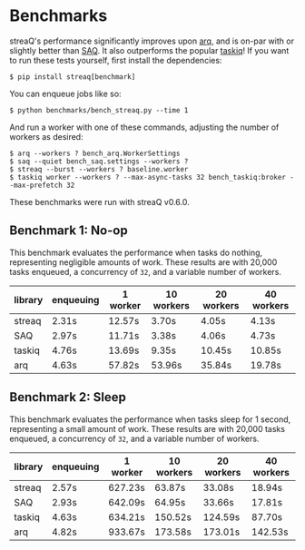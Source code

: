 # Benchmarks

streaQ's performance significantly improves upon [arq](https://github.com/python-arq/arq), and is on-par with or slightly better than [SAQ](https://github.com/tobymao/saq). It also outperforms the popular [taskiq](https://github.com/taskiq-python/taskiq)! If you want to run these tests yourself, first install the dependencies:
```
$ pip install streaq[benchmark]
```

You can enqueue jobs like so:
```
$ python benchmarks/bench_streaq.py --time 1
```

And run a worker with one of these commands, adjusting the number of workers as desired:
```
$ arq --workers ? bench_arq.WorkerSettings
$ saq --quiet bench_saq.settings --workers ?
$ streaq --burst --workers ? baseline.worker
$ taskiq worker --workers ? --max-async-tasks 32 bench_taskiq:broker --max-prefetch 32
```

These benchmarks were run with streaQ v0.6.0.

## Benchmark 1: No-op

This benchmark evaluates the performance when tasks do nothing, representing negligible amounts of work.
These results are with 20,000 tasks enqueued, a concurrency of `32`, and a variable number of workers.

| library  | enqueuing | 1 worker | 10 workers | 20 workers | 40 workers |
| -------- | --------- | -------- | ---------- | ---------- | ---------- |
| streaq   | 2.31s     | 12.57s   | 3.70s      | 4.05s      | 4.13s      |
| SAQ      | 2.97s     | 11.71s   | 3.38s      | 4.06s      | 4.73s      |
| taskiq   | 4.76s     | 13.69s   | 9.35s      | 10.45s     | 10.85s     |
| arq      | 4.63s     | 57.82s   | 53.96s     | 35.84s     | 19.78s     |

## Benchmark 2: Sleep

This benchmark evaluates the performance when tasks sleep for 1 second, representing a small amount of work.
These results are with 20,000 tasks enqueued, a concurrency of `32`, and a variable number of workers.

| library  | enqueuing | 1 worker | 10 workers | 20 workers | 40 workers |
| -------- | --------- | -------- | ---------- | ---------- | ---------- |
| streaq   | 2.57s     | 627.23s  | 63.87s     | 33.08s     | 18.94s     |
| SAQ      | 2.93s     | 642.09s  | 64.95s     | 33.66s     | 17.81s     |
| taskiq   | 4.63s     | 634.21s  | 150.52s    | 124.59s    | 87.70s     |
| arq      | 4.82s     | 933.67s  | 173.58s    | 173.01s    | 142.53s    |
